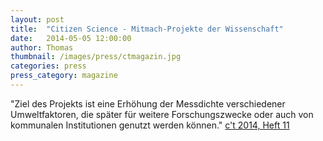 ```yaml
---
layout: post
title:  "Citizen Science - Mitmach-Projekte der Wissenschaft"
date:   2014-05-05 12:00:00
author: Thomas
thumbnail: /images/press/ctmagazin.jpg
categories: press
press_category: magazine
---
```

"Ziel des Projekts ist eine Erhöhung der Messdichte verschiedener Umweltfaktoren, die später für weitere Forschungszwecke oder auch von kommunalen Institutionen genutzt werden können."
<a href="https://www.heise.de/newsticker/meldung/Mitmach-Projekte-der-Wissenschaft-finden-regen-Zuspruch-2506751.html">c't 2014, Heft 11</a>
